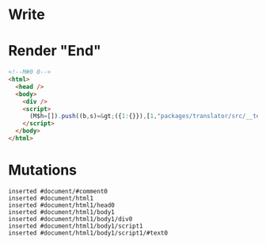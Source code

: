# Write
  <!M#0 0><div></div><script>(M$h=[]).push((b,s)=>({1:{}}),[1,"packages/translator/src/__tests__/fixtures/native-tag-ref-effect-child/components/hello-setter.marko_0_el",])</script>


# Render "End"
```html
<!--M#0 0-->
<html>
  <head />
  <body>
    <div />
    <script>
      (M$h=[]).push((b,s)=&gt;({1:{}}),[1,"packages/translator/src/__tests__/fixtures/native-tag-ref-effect-child/components/hello-setter.marko_0_el",])
    </script>
  </body>
</html>
```

# Mutations
```
inserted #document/#comment0
inserted #document/html1
inserted #document/html1/head0
inserted #document/html1/body1
inserted #document/html1/body1/div0
inserted #document/html1/body1/script1
inserted #document/html1/body1/script1/#text0
```